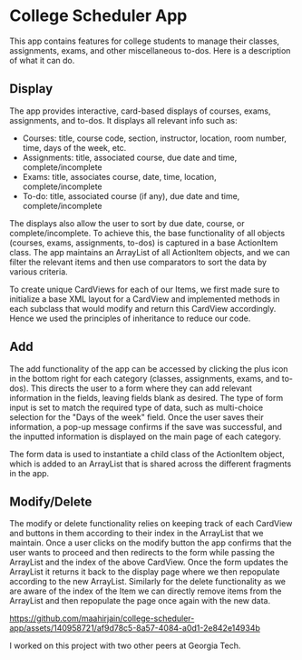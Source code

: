 # College Scheduler App

This app contains features for college students to manage their classes, assignments, exams, and other miscellaneous to-dos. Here is a description of what it can do.

## Display
The app provides interactive, card-based displays of courses, exams, assignments, and to-dos. It displays all relevant info such as:
- Courses: title, course code, section, instructor, location, room number, time, days of the week, etc.
- Assignments: title, associated course, due date and time, complete/incomplete
- Exams: title, associates course, date, time, location, complete/incomplete
- To-do: title, associated course (if any), due date and time, complete/incomplete

The displays also allow the user to sort by due date, course, or complete/incomplete. To achieve this, the base functionality of all objects (courses, exams, assignments, to-dos) is captured in a base ActionItem class. The app maintains an ArrayList of all ActionItem objects, and we can filter the relevant items and then use comparators to sort the data by various criteria.

To create unique CardViews for each of our Items, we first made sure to initialize a base XML layout for a CardView and implemented methods in each subclass that would modify and return this CardView accordingly. Hence we used the principles of inheritance to reduce our code.
​
## Add
The add functionality of the app can be accessed by clicking the plus icon in the bottom right for each category (classes, assignments, exams, and to-dos). This directs the user to a form where they can add relevant information in the fields, leaving fields blank as desired. The type of form input is set to match the required type of data, such as multi-choice selection for the "Days of the week" field. Once the user saves their information, a pop-up message confirms if the save was successful, and the inputted information is displayed on the main page of each category.

The form data is used to instantiate a child class of the ActionItem object, which is added to an ArrayList that is shared across the different fragments in the app.

## Modify/Delete
The modify or delete functionality relies on keeping track of each CardView and buttons in them according to their index in the ArrayList that we maintain. Once a user clicks on the modify button the app confirms that the user wants to proceed and then redirects to the form while passing the ArrayList and the index of the above CardView. Once the form updates the ArrayList it returns it back to the display page where we then repopulate according to the new ArrayList. Similarly for the delete functionality as we are aware of the index of the Item we can directly remove items from the ArrayList and then repopulate the page once again with the new data.

https://github.com/maahirjain/college-scheduler-app/assets/140958721/af9d78c5-8a57-4084-a0d1-2e842e14934b

I worked on this project with two other peers at Georgia Tech.
